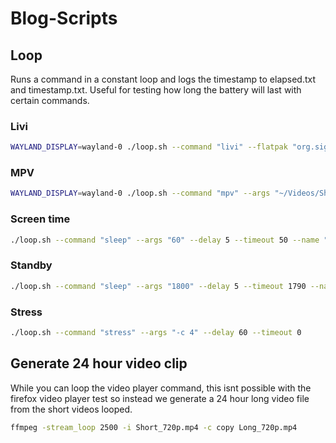 # Blog-Scripts

## Loop

Runs a command in a constant loop and logs the timestamp to elapsed.txt and timestamp.txt. Useful for testing how long the battery will last with certain commands.

### Livi
    
```bash
WAYLAND_DISPLAY=wayland-0 ./loop.sh --command "livi" --flatpak "org.sigxcpu.Livi" --args "~/Videos/Short_720p.mp4" --delay 5 --timeout 30 --name "livi_720p_h264"
```

### MPV

```bash
WAYLAND_DISPLAY=wayland-0 ./loop.sh --command "mpv" --args "~/Videos/Short_720p.mp4" --delay 5 --timeout 30 --name "mpv_720p_h264"
```

### Screen time
    
```bash
./loop.sh --command "sleep" --args "60" --delay 5 --timeout 50 --name "screen_time"
```

### Standby
```bash
./loop.sh --command "sleep" --args "1800" --delay 5 --timeout 1790 --name "standby"
```

### Stress

```bash
./loop.sh --command "stress" --args "-c 4" --delay 60 --timeout 0
```

## Generate 24 hour video clip

While you can loop the video player command, this isnt possible with the firefox video player test so instead we generate a 24 hour long video file from the short videos looped.

```bash
ffmpeg -stream_loop 2500 -i Short_720p.mp4 -c copy Long_720p.mp4
```
